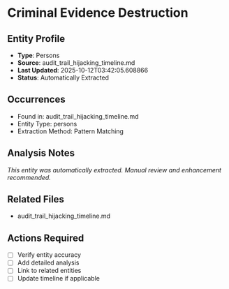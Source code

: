 # Criminal Evidence Destruction

## Entity Profile
- **Type**: Persons
- **Source**: audit_trail_hijacking_timeline.md
- **Last Updated**: 2025-10-12T03:42:05.608866
- **Status**: Automatically Extracted

## Occurrences
- Found in: audit_trail_hijacking_timeline.md
- Entity Type: persons
- Extraction Method: Pattern Matching

## Analysis Notes
*This entity was automatically extracted. Manual review and enhancement recommended.*

## Related Files
- audit_trail_hijacking_timeline.md

## Actions Required
- [ ] Verify entity accuracy
- [ ] Add detailed analysis
- [ ] Link to related entities
- [ ] Update timeline if applicable
